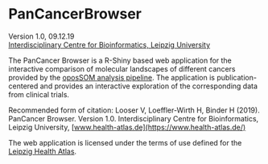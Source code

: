 # PanCancerBrowser

Version 1.0, 09.12.19  
[Interdisciplinary Centre for Bioinformatics, Leipzig University](http://www.izbi.uni-leipzig.de/)  


The PanCancer Browser is a R-Shiny based web application for the interactive comparison of molecular landscapes of different cancers provided by the [oposSOM analysis pipeline](https://www.health-atlas.de/models/5). The application is publication-centered and provides an interactive exploration of the corresponding data from clinical trials.

Recommended form of citation: 
Looser V, Loeffler-Wirth H, Binder H (2019). PanCancer Browser. Version 1.0. Interdisciplinary Centre for Bioinformatics, Leipzig University, [www.health-atlas.de](https://www.health-atlas.de/)

The web application is licensed under the terms of use defined for the [Leipzig Health Atlas](https://www.health-atlas.de/home/about). 